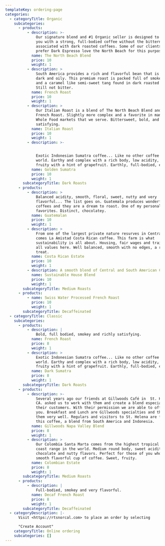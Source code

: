 ```yaml
---
templateKey: ordering-page
categories:
  - categoryTitle: Organic
    subcategories:
      - products:
          - description: >-
              Our signature blend and #1 Organic seller is designed to provide
              you with a strong, full-bodied coffee without the bitterness
              associated with dark roasted coffees. Some of our clients who
              prefer Dark Espresso love the North Beach for this purpose.
            name: The North Beach Blend
            price: 10
            weight: 1
          - description: >
              South America provides a rich and flavorful bean that is roasted
              dark and oily. This premium roast is packed full of smokey flavors
              and a caramel like semi-sweet tang found in dark roasted coffees.
              Still not bitter.
            name: French Roast
            price: 10
            weight: 1
          - description: >
              Our Italian Roast is a blend of The North Beach Blend and our
              French Roast. Slightly more complex and a favorite in many of the
              Whole Food markets that we serve. Bittersweet, bold, and very
              satisfying.
            name: Italian Roast
            price: 10
            weight: 1
          - description: >-


              Exotic Indonesian Sumatra coffee... Like no other coffee in the
              world. Earthy and complex with a rich body, low acidity, sweet and
              fruity with a hint of grapefruit. Earthly, full-bodied, exotic.
            name: Golden Sumatra
            price: 10
            weight: 1
        subcategoryTitle: Dark Roasts
      - products:
          - description: >
              Balanced acidity, smooth, floral, sweet, nutty and very
              flavorful... The list goes on. Guatemala produces wonderful
              coffees and they are a dream to roast. One of my personal
              favorites. Distinct, chocolatey.
            name: Guatemalan
            price: 10
            weight: 1
          - description: >
              From one of the largest private nature resurves in Central America
              comes La Amistad Costa Rican coffee. This farm is what
              sustainability is all about. Housing, fair wages and training are
              all values here. Well balanced, smooth with no edges, a real
              treat.
            name: Costa Rican Estate
            price: 10
            weight: 1
          - description: A smooth blend of Central and South American Coffee.
            name: Sustainable House Blend
            price: 10
            weight: 1
        subcategoryTitle: Medium Roasts
      - products:
          - name: Swiss Water Processed French Roast
            price: 10
            weight: 1
        subcategoryTitle: Decaffeinated
  - categoryTitle: Classic
    subcategories:
      - products:
          - description: |
              Bold, full bodied, smokey and richly satisfying.
            name: French Roast
            price: 8
            weight: 1
          - description: >
              Exotic Indonesian Sumatra coffee... Like no other coffee in the
              world. Earthy and complex with a rich body, low acidity, sweet and
              fruity with a hint of grapefruit. Earthly, full-bodied, exotic.
            name: Dark Sumatra
            price: 8
            weight: 1
        subcategoryTitle: Dark Roasts
      - products:
          - description: >-
              Several years ago our friends at Gillwoods Café in  St. Helena,
              CA. asked us to work with them and create a blend especially for
              their customers. With their permission we are able to offer it to
              you. Breakfast and Lunch are Gillwoods specialties and they do
              them very well. Regulars and visitors to St. Helena are fans of
              this coffee, a blend from South America and Indonesia.
            name: Gillwoods Napa Valley Blend
            price: 8
            weight: 1
          - description: >
              Our Colombia Santa Marta comes from the highest tropical mountain
              coast range in the world. Medium round body, sweet acidity,
              chocolate and nutty flavors. Perfect for those of you who like a
              smooth flavorful cup of coffee. Sweet, fruity.
            name: Colombian Estate
            price: 8
            weight: 1
        subcategoryTitle: Medium Roasts
      - products:
          - description: |
              Full-bodied, smokey and very flavorful.
            name: Decaf French Roast
            price: 8
            weight: 1
        subcategoryTitle: Decaffeinated
  - categoryDescription: |-
      Visit <https://rtsnorcal.com> to place an order by selecting

      "Create Account"
    categoryTitle: Online ordering
    subcategories: []
---
```


